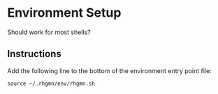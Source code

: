 # Environment Setup

Should work for most shells?

## Instructions

Add the following line to the bottom of the environment entry point file:

```
source ~/.rhgmn/env/rhgmn.sh
```
